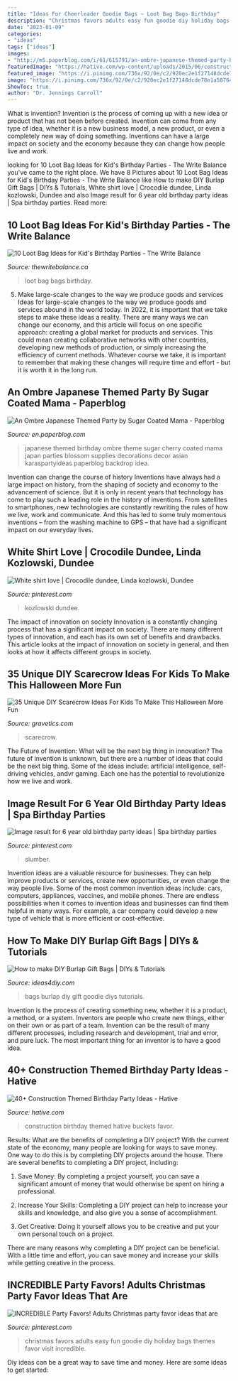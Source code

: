 ```yaml
---
title: "Ideas For Cheerleader Goodie Bags ~ Loot Bag Bags Birthday"
description: "Christmas favors adults easy fun goodie diy holiday bags themes favor visit incredible"
date: "2023-01-09"
categories:
- "ideas"
tags: ["ideas"]
images:
- "http://m5.paperblog.com/i/61/615791/an-ombre-japanese-themed-party-by-sugar-coate-L-8i7Jw5.jpeg"
featuredImage: "https://hative.com/wp-content/uploads/2015/06/construction-birthday-party/33-construction-themed-birthday-party.jpg"
featured_image: "https://i.pinimg.com/736x/92/0e/c2/920ec2e1f27148dcde78e1a587644509.jpg"
image: "https://i.pinimg.com/736x/92/0e/c2/920ec2e1f27148dcde78e1a587644509.jpg"
ShowToc: true
author: "Dr. Jennings Carroll"
---
```



What is invention?
Invention is the process of coming up with a new idea or product that has not been before created. Invention can come from any type of idea, whether it is a new business model, a new product, or even a completely new way of doing something. Inventions can have a large impact on society and the economy because they can change how people live and work.

	

		
looking for 10 Loot Bag Ideas for Kid&#039;s Birthday Parties - The Write Balance you've came to the right place. We have 8 Pictures about 10 Loot Bag Ideas for Kid&#039;s Birthday Parties - The Write Balance like How to make DIY Burlap Gift Bags | DIYs &amp; Tutorials, White shirt love | Crocodile dundee, Linda kozlowski, Dundee and also Image result for 6 year old birthday party ideas | Spa birthday parties. Read more:
		
    
## 10 Loot Bag Ideas For Kid&#039;s Birthday Parties - The Write Balance

<img loading=lazy src="https://www.thewritebalance.ca/wp-content/uploads/2015/08/Loot-bag-ideas-feature.jpg" onerror="this.onerror=null;this.src='https://tse2.mm.bing.net/th?id=OIP.Xiyw_aUTWEjN64IsWXhRDgHaEK&amp;pid=15.1';" alt="10 Loot Bag Ideas for Kid&#039;s Birthday Parties - The Write Balance">

_Source: thewritebalance.ca_

>loot bag bags birthday. 

	

5) Make large-scale changes to the way we produce goods and services
Ideas for large-scale changes to the way we produce goods and services abound in the world today. In 2022, it is important that we take steps to make these ideas a reality. There are many ways we can change our economy, and this article will focus on one specific approach: creating a global market for products and services. This could mean creating collaborative networks with other countries, developing new methods of production, or simply increasing the efficiency of current methods. Whatever course we take, it is important to remember that making these changes will require time and effort - but it is worth it in the long run.

    
## An Ombre Japanese Themed Party By Sugar Coated Mama - Paperblog

<img loading=lazy src="http://m5.paperblog.com/i/61/615791/an-ombre-japanese-themed-party-by-sugar-coate-L-8i7Jw5.jpeg" onerror="this.onerror=null;this.src='https://tse4.mm.bing.net/th?id=OIP.aJxhnr0WMUiRaH2KaWsz9AHaLF&amp;pid=15.1';" alt="An Ombre Japanese Themed Party by Sugar Coated Mama - Paperblog">

_Source: en.paperblog.com_

>japanese themed birthday ombre theme sugar cherry coated mama japan parties blossom supplies decorations decor asian karaspartyideas paperblog backdrop idea. 

	

Invention can change the course of history
Inventions have always had a large impact on history, from the shaping of society and economy to the advancement of science. But it is only in recent years that technology has come to play such a leading role in the history of inventions. From satellites to smartphones, new technologies are constantly rewriting the rules of how we live, work and communicate. And this has led to some truly momentous inventions – from the washing machine to GPS – that have had a significant impact on our everyday lives.

    
## White Shirt Love | Crocodile Dundee, Linda Kozlowski, Dundee

<img loading=lazy src="https://i.pinimg.com/736x/92/0e/c2/920ec2e1f27148dcde78e1a587644509.jpg" onerror="this.onerror=null;this.src='https://tse1.mm.bing.net/th?id=OIP.q0QdYZWJp90POQyNqIjHFQHaLf&amp;pid=15.1';" alt="White shirt love | Crocodile dundee, Linda kozlowski, Dundee">

_Source: pinterest.com_

>kozlowski dundee. 

	

The impact of innovation on society
Innovation is a constantly changing process that has a significant impact on society. There are many different types of innovation, and each has its own set of benefits and drawbacks. This article looks at the impact of innovation on society in general, and then looks at how it affects different groups in society.

    
## 35 Unique DIY Scarecrow Ideas For Kids To Make This Halloween More Fun

<img loading=lazy src="https://www.gravetics.com/wp-content/uploads/2017/07/Scarecrow-Halloween-Treat-Bags.jpg" onerror="this.onerror=null;this.src='https://tse3.mm.bing.net/th?id=OIP.ASabLyLYU8JMFgVXpLnN4wHaLH&amp;pid=15.1';" alt="35 Unique DIY Scarecrow Ideas For Kids To Make This Halloween More Fun">

_Source: gravetics.com_

>scarecrow. 

	

The Future of Invention: What will be the next big thing in innovation?
The future of invention is unknown, but there are a number of ideas that could be the next big thing. Some of the ideas include: artificial intelligence, self-driving vehicles, andvr gaming. Each one has the potential to revolutionize how we live and work.

    
## Image Result For 6 Year Old Birthday Party Ideas | Spa Birthday Parties

<img loading=lazy src="https://i.pinimg.com/originals/61/0b/73/610b73a74e8a4f574009659d8e80f485.jpg" onerror="this.onerror=null;this.src='https://tse1.mm.bing.net/th?id=OIP.BVgtV-uZmiCKWAkQ2SbDAwAAAA&amp;pid=15.1';" alt="Image result for 6 year old birthday party ideas | Spa birthday parties">

_Source: pinterest.com_

>slumber. 

	

Invention ideas are a valuable resource for businesses. They can help improve products or services, create new opportunities, or even change the way people live. Some of the most common invention ideas include: cars, computers, appliances, vaccines, and mobile phones. There are endless possibilities when it comes to invention ideas and businesses can find them helpful in many ways. For example, a car company could develop a new type of vehicle that is more efficient or cost-effective.

    
## How To Make DIY Burlap Gift Bags | DIYs &amp; Tutorials

<img loading=lazy src="http://ideas4diy.com/wp-content/uploads/2017/07/How-to-make-Burlap-Goodie-Bags.jpg" onerror="this.onerror=null;this.src='https://tse4.mm.bing.net/th?id=OIP.JekFn2ZKZ5_bHnhiOcyL6wHaJ4&amp;pid=15.1';" alt="How to make DIY Burlap Gift Bags | DIYs &amp; Tutorials">

_Source: ideas4diy.com_

>bags burlap diy gift goodie diys tutorials. 

	

Invention is the process of creating something new, whether it is a product, a method, or a system. Inventors are people who create new things, either on their own or as part of a team. Invention can be the result of many different processes, including research and development, trial and error, and pure luck. The most important thing for an inventor is to have a good idea.

    
## 40+ Construction Themed Birthday Party Ideas - Hative

<img loading=lazy src="https://hative.com/wp-content/uploads/2015/06/construction-birthday-party/33-construction-themed-birthday-party.jpg" onerror="this.onerror=null;this.src='https://tse4.mm.bing.net/th?id=OIP.4YSmrE9tgVoAuVL9-0SeMgHaLH&amp;pid=15.1';" alt="40+ Construction Themed Birthday Party Ideas - Hative">

_Source: hative.com_

>construction birthday themed hative buckets favor. 

	

Results: What are the benefits of completing a DIY project?
With the current state of the economy, many people are looking for ways to save money. One way to do this is by completing DIY projects around the house. There are several benefits to completing a DIY project, including:
1. Save Money: By completing a project yourself, you can save a significant amount of money that would otherwise be spent on hiring a professional.

2. Increase Your Skills: Completing a DIY project can help to increase your skills and knowledge, and also give you a sense of accomplishment.

3. Get Creative: Doing it yourself allows you to be creative and put your own personal touch on a project.

There are many reasons why completing a DIY project can be beneficial. With a little time and effort, you can save money and increase your skills while getting creative in the process.

    
## INCREDIBLE Party Favors! Adults Christmas Party Favor Ideas That Are

<img loading=lazy src="https://i.pinimg.com/736x/0a/78/67/0a7867f2b62c939e1dc04f4963760c02.jpg" onerror="this.onerror=null;this.src='https://tse2.mm.bing.net/th?id=OIP.NTn3rf6MFS1kNKafVxBLkwHaPG&amp;pid=15.1';" alt="INCREDIBLE Party Favors! Adults Christmas party favor ideas that are">

_Source: pinterest.com_

>christmas favors adults easy fun goodie diy holiday bags themes favor visit incredible. 

	

Diy ideas can be a great way to save time and money. Here are some ideas to get started: 

